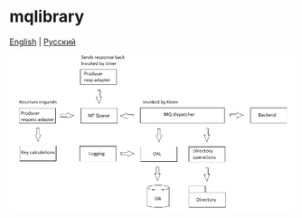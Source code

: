 # mqlibrary

[English](README.md) | [Русский](README.ru.md)

![mqlibrary-architechture](../docs/img/mqlibrary-architechture.png)

